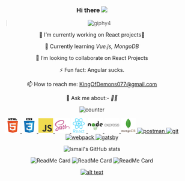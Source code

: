 <div align="center">
  
### Hi there <img src="https://raw.githubusercontent.com/aemmadi/aemmadi/master/wave.gif" width="30px">

<div height="100px" width="100px">
  
 >![giphy4](https://user-images.githubusercontent.com/42185028/97043264-d1d78080-158f-11eb-9616-4ddea3ba5fdb.gif)
 
 </div>



 🌱 I’m currently working on React projects🥱
 
 🔭 Currently learning *Vue.js, MongoDB*

 👯 I’m looking to collaborate on React Projects

 ⚡ Fun fact: Angular sucks.

 📫 How to reach me: KingOfDemons077@gmail.com

 💬 Ask me about:- *🤷‍♂️*
 
 ![counter](https://enqitqkmp6w3302.m.pipedream.net)
 
 <p align="centre">
    <a href="https://www.w3.org/html/" target="_blank"> <img src="https://raw.githubusercontent.com/devicons/devicon/master/icons/html5/html5-original-wordmark.svg" alt="html5" width="40" height="40"/> </a>
    <a href="https://www.w3schools.com/css/" target="_blank"> <img src="https://raw.githubusercontent.com/devicons/devicon/master/icons/css3/css3-original-wordmark.svg" alt="css3" width="40" height="40"/> </a>
    <a href="https://developer.mozilla.org/en-US/docs/Web/JavaScript" target="_blank"> <img src="https://raw.githubusercontent.com/devicons/devicon/master/icons/javascript/javascript-original.svg" alt="javascript" width="40" height="40"/> </a>
<a href="https://sass-lang.com" target="_blank"> <img src="https://raw.githubusercontent.com/devicons/devicon/master/icons/sass/sass-original.svg" alt="sass" width="40" height="40"/> </a>
<a href="https://reactjs.org/" target="_blank"> <img src="https://raw.githubusercontent.com/devicons/devicon/master/icons/react/react-original-wordmark.svg" alt="react" width="40" height="40"/> </a>
      <a href="https://nodejs.org" target="_blank"> <img src="https://raw.githubusercontent.com/devicons/devicon/master/icons/nodejs/nodejs-original-wordmark.svg" alt="nodejs" width="40" height="40"/> </a>
    <a href="https://expressjs.com" target="_blank"> <img src="https://raw.githubusercontent.com/devicons/devicon/master/icons/express/express-original-wordmark.svg" alt="express" width="40" height="40"/> </a>
    <a href="https://www.mongodb.com/" target="_blank"> <img src="https://raw.githubusercontent.com/devicons/devicon/master/icons/mongodb/mongodb-original-wordmark.svg" alt="mongodb" width="40" height="40"/> </a>
<a href="https://www.postman.com/" target="_blank"> <img src="https://www.vectorlogo.zone/logos/getpostman/getpostman-icon.svg" alt="postman" width="40" height="40"/> </a>
<a href="https://git-scm.com/" target="_blank"> <img src="https://www.vectorlogo.zone/logos/git-scm/git-scm-icon.svg" alt="git" width="40" height="40"/> </a>
<a href="https://webpack.js.org/" target="_blank"> <img src="https://www.vectorlogo.zone/logos/js_webpack/js_webpack-icon.svg" alt="webpack" width="40" height="40"/> </a>
<a href="https://www.gatsbyjs.com/" target="_blank"> <img src="https://www.vectorlogo.zone/logos/gatsbyjs/gatsbyjs-icon.svg" alt="gatsby" width="40" height="40"/> </a>
    </p>

 
 ![Ismail's GitHub stats](https://github-readme-stats.vercel.app/api?username=sk-ismail&show_icons=true&theme=radical)
 
![ReadMe Card](https://github-readme-stats.vercel.app/api/pin/?username=sk-ismail&repo=FlightBookingApp&theme=tokyonight)         ![ReadMe Card](https://github-readme-stats.vercel.app/api/pin/?username=sk-ismail&repo=Netflix-Clone&theme=tokyonight)
  ![ReadMe Card](https://github-readme-stats.vercel.app/api/pin/?username=sk-ismail&repo=Home-Jam-code&theme=tokyonight) 
  
 
 
 
 
 
[![alt text][1.1]][1]
 
 [1.1]: http://i.imgur.com/tXSoThF.png
 
[1]: https://twitter.com/irfan_sk_
</div>


<!--
**sk-ismail/sk-ismail** is a ✨ _special_ ✨ repository because its `README.md` (this file) appears on your GitHub profile.

Here are some ideas to get you started:

 [![Top Langs](https://github-readme-stats.vercel.app/api/top-langs/?username=sk-ismail&langs_count=10&theme=highcontrast)](https://github.com/sk-ismail/github-readme-stats)
>![giphy4](https://user-images.githubusercontent.com/42185028/97043264-d1d78080-158f-11eb-9616-4ddea3ba5fdb.gif)

- 🤔 I’m looking for help with ...


- 😄 Pronouns: ...

-->
